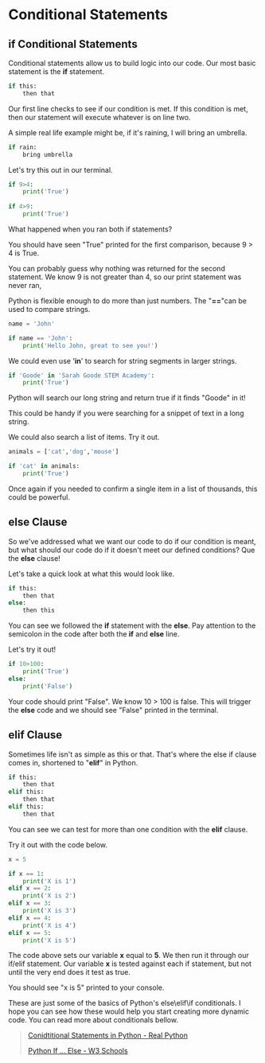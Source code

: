 # Conditional Statements

## if Conditional Statements

Conditional statements allow us to build logic into our code. Our most basic statement is the **if** statement.

```python
if this:
    then that
```

Our first line checks to see if our condition is met. If this condition is met, then our statement will execute whatever is on line two.

A simple real life example might be, if it's raining, I will bring an umbrella.

```python
if rain:
    bring umbrella
```

Let's try this out in our terminal.

```python
if 9>4:
    print('True')
    
if 4>9:
    print('True')
```

What happened when you ran both if statements? 

You should have seen "True" printed for the first comparison, because 9 > 4 is True. 

You can probably guess why nothing was returned for the second statement. We know 9 is not greater than 4, so our print statement was never ran,

Python is flexible enough to do more than just numbers. The "**==**"can be used to compare strings. 

```python
name = 'John'

if name == 'John':
    print('Hello John, great to see you!')
```

We could even use '**in**' to search for string segments in larger strings. 

```python
if 'Goode' in 'Sarah Goode STEM Academy':
    print('True')
```

Python will search our long string and return true if it finds "Goode" in it! 

This could be handy if you were searching for a snippet of text in a long string.         

We could also search a list of items. Try it out.

```python
animals = ['cat','dog','mouse']

if 'cat' in animals:
    print('True')
```

Once again if you needed to confirm a single item in a list of thousands, this could be powerful. 

## else Clause

So we've addressed what we want our code to do if our condition is meant, but what should our code do if it doesn't meet our defined conditions? Que the **else** clause!

Let's take a quick look at what this would look like.

```python
if this:
    then that
else:
    then this
```

You can see we followed the **if** statement with the **else**. Pay attention to the semicolon in the code after both the **if** and **else** line. 

Let's try it out!

```python
if 10>100:
    print('True')
else:
    print('False')
```

Your code should print "False". We know 10 > 100 is false. This will trigger the **else** code and we should see "False" printed in the terminal. 

## elif Clause

Sometimes life isn't as simple as this or that. That's where the else if clause comes in, shortened to "**elif**" in Python.  

```python
if this:
    then that
elif this:
    then that
elif this:
    then that
```

You can see we can test for more than one condition with the **elif** clause.

Try it out with the code below.

```python
x = 5

if x == 1:
    print('X is 1')
elif x == 2:
    print('X is 2')
elif x == 3:
    print('X is 3')
elif x == 4:
    print('X is 4')
elif x == 5:
    print('X is 5')
```

 The code above sets our variable **x** equal to **5**. We then run it through our if/elif statement. Our variable **x** is tested against each if statement, but not until the very end does it test as true. 

You should see "x is 5" printed to your console. 

These are just some of the basics of Python's else\elif\if conditionals. I hope you can see how these would help you start creating more dynamic code. You can read more about conditionals bellow. 



> [Conidtitional Statements in Python - Real Python](https://realpython.com/python-conditional-statements/#introduction-to-the-if-statement)
>
> [Python If ... Else - W3 Schools](https://www.w3schools.com/python/python_conditions.asp)